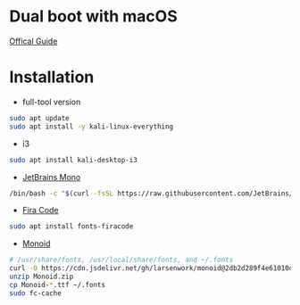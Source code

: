 # Dual boot with macOS

[Offical Guide](https://www.kali.org/docs/installation/dual-boot-kali-with-mac/)

# Installation

- full-tool version

```bash
sudo apt update
sudo apt install -y kali-linux-everything
```

- i3

```bash
sudo apt install kali-desktop-i3
```

- [JetBrains Mono](https://github.com/JetBrains/JetBrainsMono)

```bash
/bin/bash -c "$(curl -fsSL https://raw.githubusercontent.com/JetBrains/JetBrainsMono/master/install_manual.sh)"
```

- [Fira Code](https://github.com/tonsky/FiraCode)

```bash
sudo apt install fonts-firacode
```

- [Monoid](https://github.com/larsenwork/monoid)

```bash
# /usr/share/fonts, /usr/local/share/fonts, and ~/.fonts
curl -O https://cdn.jsdelivr.net/gh/larsenwork/monoid@2db2d289f4e61010dd3f44e09918d9bb32fb96fd/Monoid.zip
unzip Monoid.zip
cp Monoid-*.ttf ~/.fonts
sudo fc-cache
```